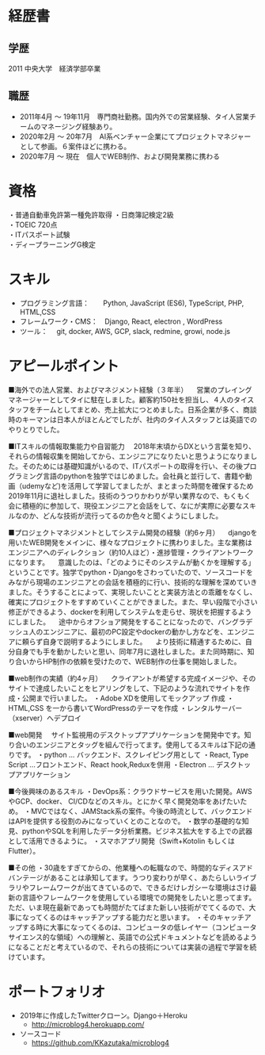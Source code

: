# 経歴書

## 学歴
2011 中央大学　経済学部卒業

## 職歴
- 2011年4月 〜 19年11月　専門商社勤務。国内外での営業経験、タイ人営業チームのマネージング経験あり。
- 2020年2月 〜 20年7月　AI系ベンチャー企業にてプロジェクトマネジャーとして参画。６案件ほどに携わる。
- 2020年7月 〜 現在　個人でWEB制作、および開発業務に携わる

# 資格
・普通自動車免許第一種免許取得
・日商簿記検定2級　                
・TOEIC 720点　　                
・ITパスポート試験                 
・ディープラーニングG検定

# スキル
- プログラミング言語：　　Python, JavaScript (ES6), TypeScript, PHP, HTML,CSS 
- フレームワーク・CMS：　Django, React, electron , WordPress
- ツール：　 git, docker, AWS, GCP, slack, redmine, growi, node.js

# アピールポイント
■海外での法人営業、およびマネジメント経験（３年半）
　営業のプレイングマネージャーとしてタイに駐在しました。顧客約150社を担当し、４人のタイスタッフをチームとしてまとめ、売上拡大につとめました。日系企業が多く、商談時のキーマンは日本人がほとんどでしたが、社内のタイ人スタッフとは英語でのやりとりでした。

■ITスキルの情報取集能力や自習能力
　2018年末頃からDXという言葉を知り、それらの情報収集を開始してから、エンジニアになりたいと思うようになりました。そのためには基礎知識がいるので、ITパスポートの取得を行い、その後プログラミング言語のpythonを独学ではじめました。会社員と並行して、書籍や動画（udemyなど)を活用して学習してましたが、まとまった時間を確保するため2019年11月に退社しました。技術のうつりかわりが早い業界なので、もくもく会に積極的に参加して、現役エンジニアと会話をして、なにが実際に必要なスキルなのか、どんな技術が流行ってるのか色々と聞くようにしました。

■プロジェクトマネジメントとしてシステム開発の経験（約6ヶ月）
　djangoを用いたWEB開発をメインに、様々なプロジェクトに携わりました。主な業務はエンジニアへのディレクション（約10人ほど）・進捗管理・クライアントワークになります。
　意識したのは、「どのようにそのシステムが動くかを理解する」ということです。独学でpython・Djangoをさわっていたので、ソースコードをみながら現場のエンジニアとの会話を積極的に行い、技術的な理解を深めていきました。そうすることによって、実現したいことと実装方法との乖離をなくし、確実にプロジェクトをすすめていくことができました。また、早い段階で小さい修正ができるよう、dockerを利用してシステムを走らせ、現状を把握するようにしました。
　途中からオフショア開発をすることになったので、バングラデッシュ人のエンジニアに、最初のPC設定やdockerの動かし方などを、エンジニアに頼らず自身で説明するようにしました。
　より技術に精通するために、自分自身でも手を動かしたいと思い、同年7月に退社しました。また同時期に、知り合いからHP制作の依頼を受けたので、WEB制作の仕事を開始しました。

■web制作の実績（約4ヶ月）
　クライアントが希望する完成イメージや、そのサイトで達成したいことをヒアリングをして、下記のような流れでサイトを作成・公開まで行いました。
・Adobe XDを使用してモックアップ 作成
・HTML,CSS を一から書いてWordPressのテーマを作成
・レンタルサーバー（xserver）へデプロイ

■web開発
　サイト監視用のデスクトップアプリケーションを開発中です。知り合いのエンジニアとタッグを組んで行ってます。使用してるスキルは下記の通りです。
・python … バックエンド、スクレイピング用として
・React, Type Script …フロントエンド、React hook,Reduxを併用
・Electron … デスクトップアプリケーション

■今後興味のあるスキル
・DevOps系：クラウドサービスを用いた開発。AWSやGCP、docker、 CI/CDなどのスキル。とにかく早く開発効率をあげたいため。
・MVCではなく、JAMStack系の案件。今後の時流として、バックエンドはAPIを提供する役割のみになっていくとのことなので。
・数学の基礎的な知見、pythonやSQLを利用したデータ分析業務。ビジネス拡大をする上での武器として活用できるように。
・スマホアプリ開発（Swift+Kotolin もしくはFlutter）。

■その他
・30歳をすぎてからの、他業種への転職なので、時間的なディスアドバンテージがあることは承知してます。うつり変わりが早く、あたらしいライブラリやフレームワークが出てきているので、できるだけレガシーな環境はさけ最新の言語やフレームワークを使用している環境での開発をしたいと思ってます。ただ、いま現在最新であっても時間がたてばまた新しい技術がでてくるので、大事になってくるのはキャッチアップする能力だと思います。
・そのキャッチアップする時に大事になってくるのは、コンピュータの低レイヤー（コンピュータサイエンス的な領域）への理解と、英語での公式ドキュメントなどを読めるようになることだと考えているので、それらの技術については実装の過程で学習を続けています。



# ポートフォリオ

- 2019年に作成したTwitterクローン。Django＋Heroku
  - http://microblog4.herokuapp.com/
- ソースコード
  - https://github.com/KKazutaka/microblog4
